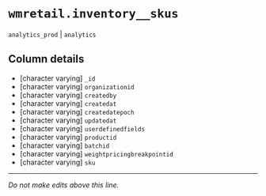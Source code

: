 # `wmretail.inventory__skus`
`analytics_prod` | `analytics`

## Column details
* [character varying] `_id`
* [character varying] `organizationid`
* [character varying] `createdby`
* [character varying] `createdat`
* [character varying] `createdatepoch`
* [character varying] `updatedat`
* [character varying] `userdefinedfields`
* [character varying] `productid`
* [character varying] `batchid`
* [character varying] `weightpricingbreakpointid`
* [character varying] `sku`

-------------------------------------------------------------------------------
*Do not make edits above this line.*
